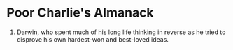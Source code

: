 # Poor Charlie's Almanack

1. Darwin, who spent much of his long life thinking in reverse as he tried to disprove his own hardest-won and best-loved ideas. 
